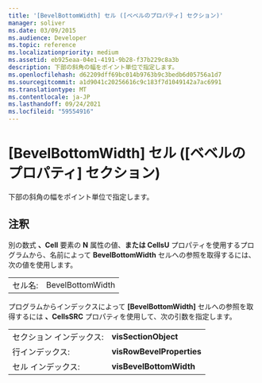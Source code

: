 ```yaml
---
title: '[BevelBottomWidth] セル ([ベベルのプロパティ] セクション)'
manager: soliver
ms.date: 03/09/2015
ms.audience: Developer
ms.topic: reference
ms.localizationpriority: medium
ms.assetid: eb925eaa-04e1-4191-9b28-f37b229c8a3b
description: 下部の斜角の幅をポイント単位で指定します。
ms.openlocfilehash: d62209dff69bc014b9763b9c3bedb6d05756a1d7
ms.sourcegitcommit: a1d9041c20256616c9c183f7d1049142a7ac6991
ms.translationtype: MT
ms.contentlocale: ja-JP
ms.lasthandoff: 09/24/2021
ms.locfileid: "59554916"
---
```

# <a name="bevelbottomwidth-cell-bevel-properties-section"></a>[BevelBottomWidth] セル ([ベベルのプロパティ] セクション)

下部の斜角の幅をポイント単位で指定します。 
  
## <a name="remarks"></a>注釈

別の数式 **、Cell** 要素の **N** 属性の値、**または CellsU** プロパティを使用するプログラムから、名前によって **BevelBottomWidth** セルへの参照を取得するには、次の値を使用します。 
  
|||
|:-----|:-----|
| セル名:  <br/> | BevelBottomWidth  <br/> |
   
プログラムからインデックスによって **[BevelBottomWidth]** セルへの参照を取得するには **、CellsSRC** プロパティを使用して、次の引数を指定します。 
  
|||
|:-----|:-----|
| セクション インデックス:  <br/> |**visSectionObject** <br/> |
| 行インデックス:  <br/> |**visRowBevelProperties** <br/> |
| セル インデックス:  <br/> |**visBevelBottomWidth** <br/> |
   

